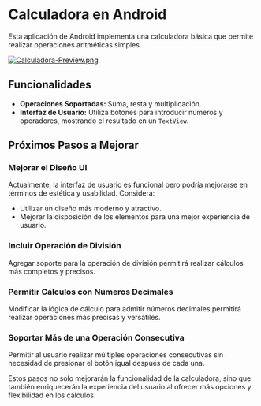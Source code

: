 # Calculadora en Android

Esta aplicación de Android implementa una calculadora básica que permite realizar operaciones aritméticas simples.

[![Calculadora-Preview.png](https://i.postimg.cc/V6N1BPC6/Calculadora-Preview.png)](https://postimg.cc/R32j48G5)

## Funcionalidades

- **Operaciones Soportadas:** Suma, resta y multiplicación.
- **Interfaz de Usuario:** Utiliza botones para introducir números y operadores, mostrando el resultado en un `TextView`.

## Próximos Pasos a Mejorar

### Mejorar el Diseño UI
Actualmente, la interfaz de usuario es funcional pero podría mejorarse en términos de estética y usabilidad. Considera:
- Utilizar un diseño más moderno y atractivo.
- Mejorar la disposición de los elementos para una mejor experiencia de usuario.

### Incluir Operación de División
Agregar soporte para la operación de división permitirá realizar cálculos más completos y precisos.

### Permitir Cálculos con Números Decimales
Modificar la lógica de cálculo para admitir números decimales permitirá realizar operaciones más precisas y versátiles.

### Soportar Más de una Operación Consecutiva
Permitir al usuario realizar múltiples operaciones consecutivas sin necesidad de presionar el botón igual después de cada una.

Estos pasos no solo mejorarán la funcionalidad de la calculadora, sino que también enriquecerán la experiencia del usuario al ofrecer más opciones y flexibilidad en los cálculos.

